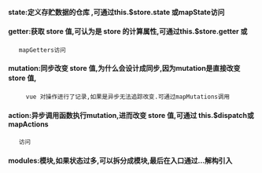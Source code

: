 #### state:定义存贮数据的仓库 ,可通过this.$store.state 或mapState访问
#### getter:获取 store 值,可认为是 store 的计算属性,可通过this.$store.getter 或
       mapGetters访问
#### mutation:同步改变 store 值,为什么会设计成同步,因为mutation是直接改变 store 值,
         vue 对操作进行了记录,如果是异步无法追踪改变.可通过mapMutations调用
#### action:异步调用函数执行mutation,进而改变 store 值,可通过 this.$dispatch或mapActions
       访问
#### modules:模块,如果状态过多,可以拆分成模块,最后在入口通过...解构引入
